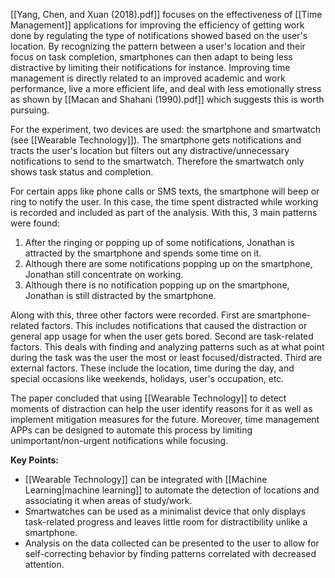  [[Yang, Chen, and Xuan (2018).pdf]] focuses on the effectiveness of [[Time Management]] applications for improving the efficiency of getting work done by regulating the type of notifications showed based on the user's location. By recognizing the pattern between a user's location and their focus on task completion, smartphones can then adapt to being less distractive by limiting their notifications for instance. Improving time management is directly related to an improved academic and work performance, live a more efficient life, and deal with less emotionally stress as shown by [[Macan and Shahani (1990).pdf]] which suggests this is worth pursuing.

For the experiment, two devices are used: the smartphone and smartwatch (see [[Wearable Technology]]). The smartphone gets notifications and tracts the user's location but filters out any distractive/unnecessary notifications to send to the smartwatch. Therefore the smartwatch only shows task status and completion.

For certain apps like phone calls or SMS texts, the smartphone will beep or ring to notify the user. In this case, the time spent distracted while working is recorded and included as part of the analysis. With this, 3 main patterns were found:

1. After the ringing or popping up of some notifications, Jonathan is attracted by the smartphone and spends some time on it.
2. Although there are some notifications popping up on the smartphone, Jonathan still concentrate on working.
3. Although there is no notification popping up on the smartphone, Jonathan is still distracted by the smartphone.

Along with this, three other factors were recorded. First are smartphone-related factors. This includes notifications that caused the distraction or general app usage for when the user gets bored. Second are task-related factors. This deals with finding and analyzing patterns such as at what point during the task was the user the most or least focused/distracted. Third are external factors. These include the location, time during the day, and special occasions like weekends, holidays, user's occupation, etc.

The paper concluded that using [[Wearable Technology]] to detect moments of distraction can help the user identify reasons for it as well as implement mitigation measures for the future. Moreover, time management APPs can be designed to automate this process by limiting unimportant/non-urgent notifications while focusing.

**Key Points:**
- [[Wearable Technology]] can be integrated with [[Machine Learning|machine learning]] to automate the detection of locations and associating it when areas of study/work.
- Smartwatches can be used as a minimalist device that only displays task-related progress and leaves little room for distractibility unlike a smartphone.
- Analysis on the data collected can be presented to the user to allow for self-correcting behavior by finding patterns correlated with decreased attention.